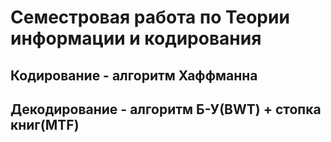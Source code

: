 # Семестровая работа по Теории информации и кодирования
## Кодирование - алгоритм Хаффманна
## Декодирование - алгоритм Б-У(BWT) + стопка книг(MTF)
